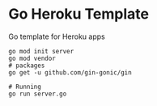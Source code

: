 # Go Heroku Template

Go template for Heroku apps

```
go mod init server
go mod vendor
# packages
go get -u github.com/gin-gonic/gin

# Running
go run server.go
```